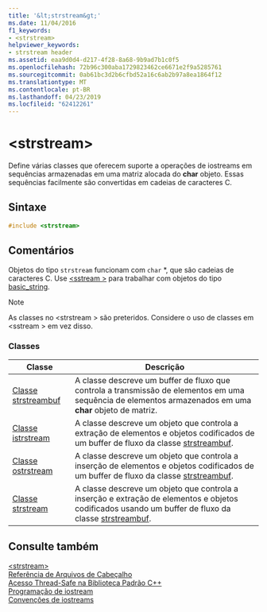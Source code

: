 ```yaml
---
title: '&lt;strstream&gt;'
ms.date: 11/04/2016
f1_keywords:
- <strstream>
helpviewer_keywords:
- strstream header
ms.assetid: eaa9d0d4-d217-4f28-8a68-9b9ad7b1c0f5
ms.openlocfilehash: 72b96c300aba1729823462ce6671e2f9a5285761
ms.sourcegitcommit: 0ab61bc3d2b6cfbd52a16c6ab2b97a8ea1864f12
ms.translationtype: MT
ms.contentlocale: pt-BR
ms.lasthandoff: 04/23/2019
ms.locfileid: "62412261"
---
```

# <a name="ltstrstreamgt"></a>&lt;strstream&gt;

Define várias classes que oferecem suporte a operações de iostreams em sequências armazenadas em uma matriz alocada do **char** objeto. Essas sequências facilmente são convertidas em cadeias de caracteres C.

## <a name="syntax"></a>Sintaxe

```cpp
#include <strstream>
```

## <a name="remarks"></a>Comentários

Objetos do tipo `strstream` funcionam com `char` *, que são cadeias de caracteres C. Use [ \<sstream >](../standard-library/sstream.md) para trabalhar com objetos do tipo [basic_string](../standard-library/basic-string-class.md).

> [!NOTE]
> As classes no \<strstream > são preteridos. Considere o uso de classes em \<sstream > em vez disso.

### <a name="classes"></a>Classes

|Classe|Descrição|
|-|-|
|[Classe strstreambuf](../standard-library/strstreambuf-class.md)|A classe descreve um buffer de fluxo que controla a transmissão de elementos em uma sequência de elementos armazenados em uma **char** objeto de matriz.|
|[Classe istrstream](../standard-library/istrstream-class.md)|A classe descreve um objeto que controla a extração de elementos e objetos codificados de um buffer de fluxo da classe [strstreambuf](../standard-library/strstreambuf-class.md).|
|[Classe ostrstream](../standard-library/ostrstream-class.md)|A classe descreve um objeto que controla a inserção de elementos e objetos codificados de um buffer de fluxo da classe [strstreambuf](../standard-library/strstreambuf-class.md).|
|[Classe strstream](../standard-library/strstream-class.md)|A classe descreve um objeto que controla a inserção e extração de elementos e objetos codificados usando um buffer de fluxo da classe [strstreambuf](../standard-library/strstreambuf-class.md).|

## <a name="see-also"></a>Consulte também

[\<strstream>](../standard-library/strstream.md)<br/>
[Referência de Arquivos de Cabeçalho](../standard-library/cpp-standard-library-header-files.md)<br/>
[Acesso Thread-Safe na Biblioteca Padrão C++](../standard-library/thread-safety-in-the-cpp-standard-library.md)<br/>
[Programação de iostream](../standard-library/iostream-programming.md)<br/>
[Convenções de iostreams](../standard-library/iostreams-conventions.md)<br/>
